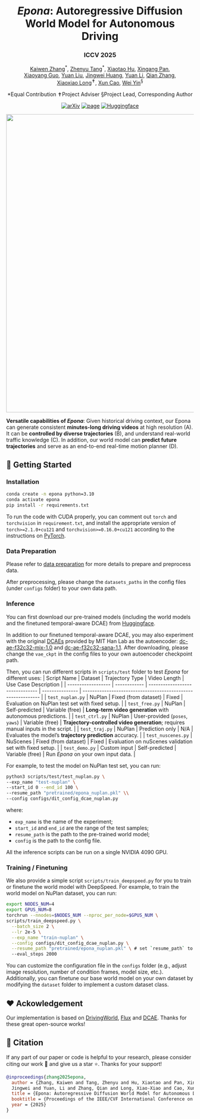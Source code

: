 <p align="center">
  <h1 align="center"><i>Epona</i>: Autoregressive Diffusion World Model for Autonomous Driving</h1>
  <h3 align="center">ICCV 2025</h3>
  <p align="center">
                <span class="author-block">
                <a href="https://kevin-thu.github.io/homepage/" target="_blank">Kaiwen Zhang</a><sup>*</sup>,
              </span>
              <span class="author-block">
                <a href="https://github.com/Tzy010822/" target="_blank">Zhenyu Tang</a><sup>*</sup>,
              </span>
              <span class="author-block">
                <a href="https://huxiaotaostasy.github.io/" target="_blank">Xiaotao Hu</a>,
              </span>
              <span class="author-block">
                <a href="https://xingangpan.github.io/" target="_blank">Xingang Pan</a>,
              </span><br>
              <span class="author-block">
                <a href="https://xy-guo.github.io/" target="_blank">Xiaoyang Guo</a>,
              </span>
              <span class="author-block">
                <a href="https://liuyuan-pal.github.io/" target="_blank">Yuan Liu</a>,
              </span>
              <span class="author-block">
                <a href="https://scholar.google.com/citations?user=7eJBk1UAAAAJ&hl=zh-CN" target="_blank">Jingwei Huang</a>,
              </span>
              <span class="author-block">
                <a href="https://yuanli2333.github.io/" target="_blank">Yuan Li</a>,
              </span>
              <span class="author-block">
                <a href="https://scholar.google.com/citations?user=pCY-bikAAAAJ&hl=en&oi=ao" target="_blank">Qian Zhang</a>,
              </span><br>
              <span class="author-block">
                <a href="https://www.xxlong.site/" target="_blank">Xiaoxiao Long</a><sup>✝</sup>,
              </span>
              <span class="author-block">
                <a href="https://cite.nju.edu.cn/People/Faculty/20190621/i5054.html" target="_blank">Xun Cao</a>,
              </span>
              <span class="author-block">
                <a href="https://yvanyin.xyz/" target="_blank">Wei Yin</a><sup>§</sup>
  </p>

  <p align="center">
    <sep>*</sep>Equal Contribution
    <sep>✝</sep>Project Adviser
    <sep>§</sep>Project Lead, Corresponding Author
  </p>

  <p align="center">
    <a href="https://arxiv.org/pdf/2506.24113"><img alt='arXiv' src="https://img.shields.io/badge/arXiv-2506.24113-b31b1b.svg"></a>
    <a href="https://kevin-thu.github.io/Epona/"><img alt='page' src="https://img.shields.io/badge/Project-Website-orange"></a>
  <a href="https://huggingface.co/Kevin-thu/Epona"><img alt="Huggingface" src="https://img.shields.io/badge/%F0%9F%A4%97%20Hugging%20Face-Epona-orange"></a>
    <!-- <a href="https://twitter.com/sze68zkw"><img alt='Twitter' src="https://img.shields.io/twitter/follow/sze68zkw?label=%40KaiwenZhang"></a> -->
  </p>

  <div align="center">
    <img src="./assets/teaser.png", width="800">
    <p align="left"><b>Versatile capabilities of <i>Epona</i></b>: Given historical driving context, our Epona can generate consistent <b>minutes-long driving videos</b> at high resolution (A). It can be <b>controlled by diverse trajectories</b> (B), and understand real-world traffic knowledge (C). In addition, our world model can <b>predict future trajectories</b> and serve as an end-to-end real-time motion planner (D).
</p>
  </div>
</p>


## 🚀 Getting Started
### Installation
```bash
conda create -n epona python=3.10
conda activate epona
pip install -r requirements.txt
```
To run the code with CUDA properly, you can comment out `torch` and `torchvision` in `requirement.txt`, and install the appropriate version of `torch>=2.1.0+cu121` and `torchvision>=0.16.0+cu121` according to the instructions on [PyTorch](https://pytorch.org/get-started/locally/).


### Data Preparation
Please refer to [data preparation](./data/README.md) for more details to prepare and preprocess data.

After preprocessing, please change the `datasets_paths` in the config files (under `configs` folder) to your own data path.

### Inference
You can first download our pre-trained models (including the world models and the finetuned temporal-aware DCAE) from [Huggingface](https://huggingface.co/Kevin-thu/Epona).

In addition to our finetuned temporal-aware DCAE, you may also experiment with the original [DCAEs](https://github.com/mit-han-lab/efficientvit/blob/master/applications/dc_ae/README.md) provided by MIT Han Lab as the autoencoder: [dc-ae-f32c32-mix-1.0](https://huggingface.co/mit-han-lab/dc-ae-f32c32-mix-1.0) and [dc-ae-f32c32-sana-1.1](https://huggingface.co/mit-han-lab/dc-ae-f32c32-sana-1.1). After downloading, please change the `vae_ckpt` in the config files to your own autoencoder checkpoint path.

Then, you can run different scripts in `scripts/test` folder to test *Epona* for different uses:
| Script Name        | Dataset      | Trajectory Type                 | Video Length    | Use Case Description                                         |
| ------------------ | ------------ | ------------------------------- | --------------- | ------------------------------------------------------------ |
| `test_nuplan.py`   | NuPlan       | Fixed (from dataset)            | Fixed           | Evaluation on NuPlan test set with fixed setup.     |
| `test_free.py`     | NuPlan       | Self-predicted                  | Variable (free) | **Long-term video generation** with autonomous predictions.      |
| `test_ctrl.py`     | NuPlan       | User-provided (`poses`, `yaws`) | Variable (free) | **Trajectory-controlled video generation**; requires manual inputs in the script.    |
| `test_traj.py`     | NuPlan       | Prediction only                 | N/A             | Evaluates the model’s **trajectory prediction** accuracy.        |
| `test_nuscenes.py` | NuScenes     | Fixed (from dataset)            | Fixed           | Evaluation on nuScenes validation set with fixed setup.            |
| `test_demo.py`     | Custom input | Self-predicted                  | Variable (free) | Run *Epona* on your own input data. |


<!-- 1. **`test_nuplan.py`:** test the model on NuPlan test set with *fixed trajectories and fixed video length* in the dataset;
1. **`test_free.py`:** test the model on NuPlan test set with *self-predicted trajectories and free video length* (for *long-term video generation*);
2. **`test_demo.py`:** test the model on *your own input data* with self-predicted trajectories and free video length;
3. **`test_ctrl.py`:** test the model on NuPlan test set with *your input trajectories* (for *trajectory-controlled video generation*, need to set the `poses` and `yaws` according to the guidance in the script);
4. **`test_traj.py`:** test the model's trajectory prediction performance on NuPlan test set;
5. **`test_nuscenes.py`:** test the model on nuScenes test set with *fixed trajectories and fixed video length* in the dataset. -->

For example, to test the model on NuPlan test set, you can run:
```bash
python3 scripts/test/test_nuplan.py \
--exp_name "test-nuplan" \
--start_id 0 --end_id 100 \
--resume_path "pretrained/epona_nuplan.pkl" \\
--config configs/dit_config_dcae_nuplan.py
```
where:
- `exp_name` is the name of the experiment;
- `start_id` and `end_id` are the range of the test samples;
- `resume_path` is the path to the pre-trained world model;
- `config` is the path to the config file.

All the inference scripts can be run on a single NVIDIA 4090 GPU.

### Training / Finetuning
We also provide a simple script `scripts/train_deepspeed.py` for you to train or finetune the world model with DeepSpeed.
For example, to train the world model on NuPlan dataset, you can run:
```bash
export NODES_NUM=4
export GPUS_NUM=8
torchrun --nnodes=$NODES_NUM --nproc_per_node=$GPUS_NUM \
scripts/train_deepspeed.py \
  --batch_size 2 \
  --lr 2e-5 \
  --exp_name "train-nuplan" \
  --config configs/dit_config_dcae_nuplan.py \
  --resume_path "pretrained/epona_nuplan.pkl" \ # set `resume_path` to resume training on previous checkpoint
  --eval_steps 2000
```
You can customize the configuration file in the `configs` folder (e.g., adjust image resolution, number of condition frames, model size, etc.).
Additionally, you can finetune our base world model on your own dataset by modifying the `dataset` folder to implement a custom dataset class.

## ❤️ Ackowledgement
Our implementation is based on [DrivingWorld](https://github.com/YvanYin/DrivingWorld), [Flux](https://github.com/black-forest-labs/flux) and [DCAE](https://github.com/mit-han-lab/efficientvit/tree/master/applications/dc_ae). Thanks for these great open-source works!

## 📌 Citation
If any part of our paper or code is helpful to your research, please consider citing our work 📝 and give us a star ⭐. Thanks for your support!
```bibtex
@inproceedings{zhang2025epona,
  author = {Zhang, Kaiwen and Tang, Zhenyu and Hu, Xiaotao and Pan, Xingang and Guo, Xiaoyang and Liu, Yuan and Huang,
  Jingwei and Yuan, Li and Zhang, Qian and Long, Xiao-Xiao and Cao, Xun and Yin, Wei},
  title = {Epona: Autoregressive Diffusion World Model for Autonomous Driving},
  booktitle = {Proceedings of the IEEE/CVF International Conference on Computer Vision (ICCV)},
  year = {2025}
}
```